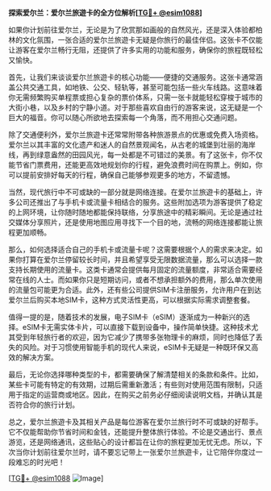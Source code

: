 **探索爱尔兰：爱尔兰旅遊卡的全方位解析[[TG💪+ @esim1088](https://t.me/s/esim1088)]**

如果你计划前往爱尔兰，无论是为了欣赏那如画般的自然风光，还是深入体验都柏林的文化氛围，一张合适的爱尔兰旅遊卡无疑是你旅行的最佳伴侣。这张卡不仅能让游客在爱尔兰畅行无阻，还提供了许多实用的功能和服务，确保你的旅程既轻松又愉快。

首先，让我们来谈谈爱尔兰旅遊卡的核心功能——便捷的交通服务。这张卡通常涵盖公共交通工具，如地铁、公交、轻轨等，甚至可能包括一些火车线路。这意味着你无需频繁购买单程票或担心复杂的票价体系，只需一张卡就能轻松穿梭于城市的大街小巷，以及乡村的宁静小道。对于那些喜欢自由行的游客来说，这无疑是一个巨大的福音。你可以随心所欲地去探索每一个角落，而不用担心交通问题。

除了交通便利外，爱尔兰旅遊卡还常常附带各种旅游景点的优惠或免费入场资格。爱尔兰以其丰富的文化遗产和迷人的自然景观闻名，从古老的城堡到壮丽的海岸线，再到绿意盎然的田园风光，每一处都是不可错过的美景。有了这张卡，你不仅能节省门票费用，还能更高效地规划你的行程，避免浪费时间在购票上。例如，你可以提前安排好每天的行程，确保自己能够参观更多的地方，不留遗憾。

当然，现代旅行中不可或缺的一部分就是网络连接。在爱尔兰旅遊卡的基础上，许多公司还推出了与手机卡或流量卡相结合的服务。这些附加选项为游客提供了稳定的上网环境，让你随时随地都能保持联络，分享旅途中的精彩瞬间。无论是通过社交媒体分享照片，还是使用地图应用寻找下一个目的地，流畅的网络连接都能让旅程更加顺畅。

那么，如何选择适合自己的手机卡或流量卡呢？这需要根据个人的需求来决定。如果你打算在爱尔兰停留较长时间，并且希望享受无限数据流量，那么可以选择一款支持长期使用的流量卡。这类卡通常会提供每月固定的流量额度，非常适合需要经常在线的人士。而如果你只是短期访问，或者不想承担额外的费用，那么单次使用的流量包可能更为合适。此外，还有些公司提供SIM卡注册服务，允许用户在到达爱尔兰后购买本地SIM卡，这种方式灵活性更高，可以根据实际需求调整套餐。

值得一提的是，随着技术的发展，电子SIM卡（eSIM）逐渐成为一种新兴的选择。eSIM卡无需实体卡片，可以直接下载到设备中，操作简单快捷。这种技术尤其受到年轻旅行者的欢迎，因为它减少了携带多张物理卡的麻烦，同时也降低了丢失的风险。对于习惯使用智能手机的现代人来说，eSIM卡无疑是一种既环保又高效的解决方案。

最后，无论你选择哪种类型的卡，都需要确保了解清楚相关的条款和条件。比如，某些卡可能有特定的有效期，过期后需重新激活；有些则对使用范围有限制，只适用于指定的运营商或地区。因此，在购买之前务必仔细阅读说明文档，并确认其是否符合你的旅行计划。

总之，爱尔兰旅遊卡及其相关产品是每位游客在爱尔兰旅行时不可或缺的好帮手。它不仅能帮助你节省时间和金钱，还能提升整体旅行体验。不论是交通出行、景点游览，还是网络通讯，这些贴心的设计都旨在让你的旅程更加无忧无虑。所以，下次当你计划前往爱尔兰时，请不要忘记带上一张爱尔兰旅遊卡，让它陪伴你度过一段难忘的时光吧！

[[TG💪+ @esim1088](https://t.me/s/esim1088) ![Image](https://i.postimg.cc/4NQfJmqS/Snipaste-2025-05-13-00-14-12.png)]